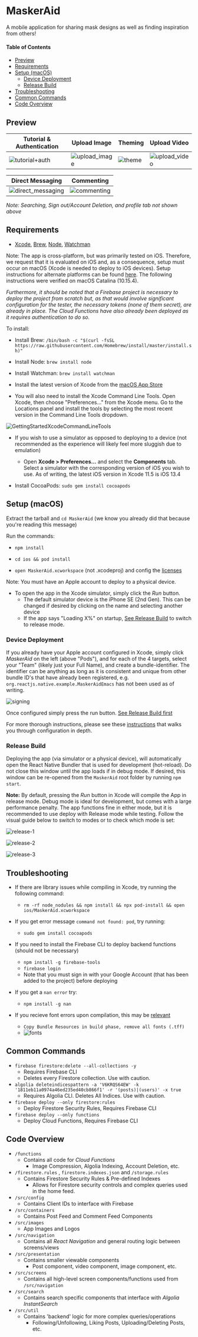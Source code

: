# MaskerAid

A mobile application for sharing mask designs as well as finding inspiration from others!

#### Table of Contents

* [Preview](#preview)
* [Requirements](#requirements)
* [Setup (macOS)](#setup--macos-)
  * [Device Deployment](#device-deployment)
  * [Release Build](#release-build)
* [Troubleshooting](#troubleshooting)
* [Common Commands](#common-commands)
* [Code Overview](#code-overview)

## Preview

| Tutorial & Authentication                         | Upload Image                                    | Theming                           | Upload Video                                    |
| ------------------------------------------------- | ----------------------------------------------- | --------------------------------- | ----------------------------------------------- |
| ![tutorial+auth](demos/tutorial+auth.gif) | ![upload_image](demos/upload_image.gif) | ![theme](demos/theme.gif) | ![upload_video](demos/upload_video.gif) |

| Direct Messaging                                        | Commenting                                  |
| ------------------------------------------------------- | ------------------------------------------- |
| ![direct_messaging](demos/direct_messaging.gif) | ![commenting](demos/commenting.gif) |

*Note: Searching, Sign out/Account Deletion, and profile tab not shown above*

## Requirements

- [Xcode](https://developer.apple.com/xcode/), [Brew](https://brew.sh/), [Node](https://nodejs.org/en/), [Watchman](https://facebook.github.io/watchman/)

Note: The app is cross-platform, but was primarily tested on iOS. Therefore, we request that it is evaluated on iOS and, as a consequence, setup must occur on macOS (Xcode is needed to deploy to iOS devices). Setup instructions for alternate platforms can be found [here](https://reactnative.dev/docs/environment-setup). The following instructions were verified on macOS Catalina (10.15.4).

*Furthermore, it should be noted that a Firebase project is necessary to deploy the project from scratch but, as that would involve significant configuration for the tester, the necessary tokens (none of them secret), are already in place. The Cloud Functions have also already been deployed as it requires authentication to do so.*

To install:

- Install Brew: `/bin/bash -c "$(curl -fsSL https://raw.githubusercontent.com/Homebrew/install/master/install.sh)"`
- Install Node: `brew install node`

- Install Watchman: `brew install watchman`
- Install the latest version of Xcode from the [macOS App Store](https://itunes.apple.com/us/app/xcode/id497799835?mt=12)

- You will also need to install the Xcode Command Line Tools. Open Xcode, then choose "Preferences..." from the Xcode menu. Go to the Locations panel and install the tools by selecting the most recent version in the Command Line Tools dropdown.

![GettingStartedXcodeCommandLineTools](https://i.imgur.com/KviELot.png)

- If you wish to use a simulator as opposed to deploying to a device (not recommended as the experience will likely feel more sluggish due to emulation)
  - Open **Xcode > Preferences...** and select the **Components** tab. Select a simulator with the corresponding version of iOS you wish to use. As of writing, the latest iOS version in Xcode 11.5 is iOS 13.4

- Install CocoaPods: `sudo gem install cocoapods`

## Setup (macOS)

Extract the tarball and `cd MaskerAid` (we know you already did that because you're reading this message)

Run the commands:

- `npm install`

- `cd ios && pod install`

- `open MaskerAid.xcworkspace` (not .xcodeproj) and config the [licenses](https://reactnative.dev/docs/running-on-device)

Note: You must have an Apple account to deploy to a physical device.

- To open the app in the Xcode simulator, simply click the *Run* button.
  - The default simulator device is the iPhone SE (2nd Gen). This can be changed if desired by clicking on the name and selecting another device
  - If the app says "Loading X%" on startup, [See Release Build](#release-build) to switch to release mode.

### Device Deployment

If you already have your Apple account configured in Xcode, simply click *MaskerAid* on the left (above "Pods"), and for each of the 4 targets, select your "Team" (likely just your Full Name), and create a bundle-identifier. The identifier can be anything as long as it is consistent and unique from other bundle ID's that have already been registered, e.g. `org.reactjs.native.example.MaskerAidEmacs` has not been used as of writing.

![signing](https://i.imgur.com/padm7gN.jpg)

Once configured simply press the run button. [See Release Build first](#release-build)

For more thorough instructions, please see these [instructions](https://reactnative.dev/docs/running-on-device) that walks you through configuration in depth.

### Release Build

Deploying the app (via simulator or a physical device), will automatically open the React Native Bundler that is used for development (hot-reload). Do not close this window until the app loads if in debug mode. If desired, this window can be re-opened from the `MaskerAid` root folder by running `npm start`.

**Note:** By default, pressing the *Run* button in Xcode will compile the App in release mode. Debug mode is ideal for development, but comes with a large performance penalty. The app functions fine in either mode, but it is recommended to use deploy with Release mode while testing. Follow the visual guide below to switch to modes or to check which mode is set:

![release-1](https://i.imgur.com/s0qVNHW.png)

![release-2](https://i.imgur.com/Qal5jwB.png)

![release-3](https://i.imgur.com/NbwM2II.png)

## Troubleshooting

- If there are library issues while compiling in Xcode, try running the following command:
  -  `rm -rf node_nodules && npm install && npx pod-install && open ios/MaskerAid.xcworkspace`

- If you get error message `command not found: pod`, try running:
  -  `sudo gem install cocoapods`
- If you need to install the Firebase CLI to deploy backend functions (should not be necessary)
  -  `npm install -g firebase-tools`
  - `firebase login`
  - Note that you must sign in with your Google Account (that has been added to the project) before deploying
- If you get a `nan error` try:
  - `npm install -g nan`
- If you recieve font errors upon compilation,  this may be [relevant](https://github.com/oblador/react-native-vector-icons/issues/1074#issuecomment-534027196)
  - `Copy Bundle Resources in build phase, remove all fonts (.tff)`
  - ![fonts](https://i.imgur.com/pWvnBLw.png)



## Common Commands

- `firebase firestore:delete --all-collections -y`
    - Requires Firebase CLI
    - Deletes every Firestore collection. Use with caution.
- `algolia deleteindicespattern -a 'V6KRQS64EW' -k '1811eb11a0974a46ed235ed40cb866f1' -r '(posts)|(users)' -x true`
    - Requires Algolia CLI. Deletes All Indices. Use with caution.
- `firebase deploy --only firestore:rules`
    - Deploy Firestore Security Rules, Requires Firebase CLI
- `firebase deploy --only functions`
    - Deploy Cloud Functions, Requires Firebase CLI



## Code Overview

- `/functions`
  - Contains all code for *Cloud Functions*
    - Image Compression, Algolia Indexing, Account Deletion, etc.
- `/firestore.rules` , `firestore.indexes.json` and `/storage.rules`
  - Contains Firestore Security Rules & Pre-defined Indexes
    - Allows for Firestore security controls and complex queries used in the home feed.
- `/src/config`
  - Contains Client IDs to interface with Firebase
- `/src/containers`
  - Contains Post Feed and Comment Feed Components
- `/src/images`
  - App Images and Logos
- `/src/navigation`
  - Contains all *React Navigation* and general routing logic between screens/views
- `/src/presentation`
  - Contains smaller viewable components
    - Post component, video component, image component, etc.
- `/src/screens`
  - Contains all high-level screen components/functions used from `/src/navigation`
- `/src/search`
  - Contains search specific components that interface with *Algolia InstantSearch*
- `/src/util`
  - Contains 'backend' logic for more complex queries/operations
    - Following/Unfollowing, Liking Posts, Uploading/Deleting Posts, etc.